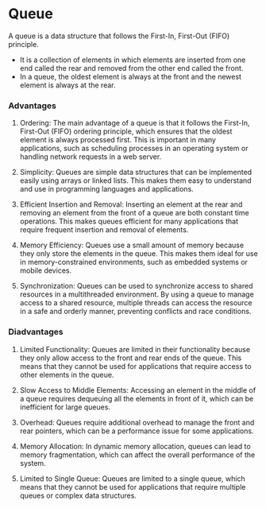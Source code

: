 # Queue
 A queue is a data structure that follows the First-In, First-Out (FIFO) principle. 
- It is a collection of elements in which elements are inserted from one end called the rear and removed from the other end called the front. 
- In a queue, the oldest element is always at the front and the newest element is always at the rear.

### Advantages 
1. Ordering: The main advantage of a queue is that it follows the First-In, First-Out (FIFO) ordering principle, which ensures that the oldest element is always processed first. This is important in many applications, such as scheduling processes in an operating system or handling network requests in a web server.

2. Simplicity: Queues are simple data structures that can be implemented easily using arrays or linked lists. This makes them easy to understand and use in programming languages and applications.

3. Efficient Insertion and Removal: Inserting an element at the rear and removing an element from the front of a queue are both constant time operations. This makes queues efficient for many applications that require frequent insertion and removal of elements.

4. Memory Efficiency: Queues use a small amount of memory because they only store the elements in the queue. This makes them ideal for use in memory-constrained environments, such as embedded systems or mobile devices.

5. Synchronization: Queues can be used to synchronize access to shared resources in a multithreaded environment. By using a queue to manage access to a shared resource, multiple threads can access the resource in a safe and orderly manner, preventing conflicts and race conditions.

### Diadvantages 
1. Limited Functionality: Queues are limited in their functionality because they only allow access to the front and rear ends of the queue. This means that they cannot be used for applications that require access to other elements in the queue.

2. Slow Access to Middle Elements: Accessing an element in the middle of a queue requires dequeuing all the elements in front of it, which can be inefficient for large queues.

3. Overhead: Queues require additional overhead to manage the front and rear pointers, which can be a performance issue for some applications.

4. Memory Allocation: In dynamic memory allocation, queues can lead to memory fragmentation, which can affect the overall performance of the system.

5. Limited to Single Queue: Queues are limited to a single queue, which means that they cannot be used for applications that require multiple queues or complex data structures.


